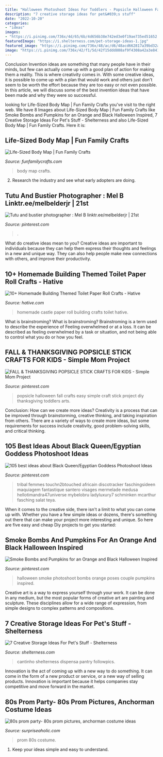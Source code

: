 ```yaml
---
title: "Halloween Photoshoot Ideas For Toddlers - Popsicle Halloween Fall Crafts Easy Simple Craft Stick Project Diy Thanksgiving Toddlers Arts"
description: "7 creative storage ideas for pet&#039;s stuff"
date: "2022-10-20"
categories:
- "ideas"
images:
- "https://i.pinimg.com/736x/4d/65/6b/4d656b38e742ed3e0f19ae735ed51652.jpg"
featuredImage: "https://i.shelterness.com/pet-storage-ideas-1.jpg"
featured_image: "https://i.pinimg.com/736x/48/ac/d6/48acd662817a39bd32a5ac09238251d0.jpg"
image: "https://i.pinimg.com/736x/42/f1/5d/42f15ddd808af9f4308a42a3e8411254--medusa-makeup-eye-makeup.jpg"
---
```



Conclusion
Invention ideas are something that many people have in their minds, but few can actually come up with a good plan of action for making them a reality. This is where creativity comes in. With some creative ideas, it is possible to come up with a plan that would work and others just don't seem to be worth the effort because they are too easy or not even possible. In this article, we will discuss some of the best invention ideas that have been made and why they were so successful.

	

		
looking for Life-Sized Body Map | Fun Family Crafts you've visit to the right web. We have 8 Images about Life-Sized Body Map | Fun Family Crafts like Smoke Bombs and Pumpkins for an Orange and Black Halloween Inspired, 7 Creative Storage Ideas For Pet&#039;s Stuff - Shelterness and also Life-Sized Body Map | Fun Family Crafts. Here it is:
		
    
## Life-Sized Body Map | Fun Family Crafts

<img loading=lazy src="https://funfamilycrafts.com/wp-content/uploads/2013/08/IMG_2149.jpg" onerror="this.onerror=null;this.src='https://tse2.mm.bing.net/th?id=OIP.gTmHu1WGy-Ftx72yM1BPcQHaLG&amp;pid=15.1';" alt="Life-Sized Body Map | Fun Family Crafts">

_Source: funfamilycrafts.com_

>body map crafts. 

	

2. Research the industry and see what early adopters are doing.

    
## Tutu And Bustier Photographer : Mel B Linktr.ee/melbelderjr | 21st

<img loading=lazy src="https://i.pinimg.com/736x/48/ac/d6/48acd662817a39bd32a5ac09238251d0.jpg" onerror="this.onerror=null;this.src='https://tse3.mm.bing.net/th?id=OIP.z1PGBEXuzVecen3mcjsmOgHaLH&amp;pid=15.1';" alt="Tutu and bustier photographer : Mel B linktr.ee/melbelderjr | 21st">

_Source: pinterest.com_

>. 

	

What do creative ideas mean to you?
Creative ideas are important to individuals because they can help them express their thoughts and feelings in a new and unique way. They can also help people make new connections with others, and improve their productivity.

    
## 10+ Homemade Building Themed Toilet Paper Roll Crafts - Hative

<img loading=lazy src="https://hative.com/wp-content/uploads/2014/03/building-paper-roll-crafts/12-homemade-castle.jpg" onerror="this.onerror=null;this.src='https://tse4.mm.bing.net/th?id=OIP.1DChp0sORJ0lFn3-V9CJcgHaJ6&amp;pid=15.1';" alt="10+ Homemade Building Themed Toilet Paper Roll Crafts - Hative">

_Source: hative.com_

>homemade castle paper roll building crafts toilet hative. 

	

What is brainstroming?
What is brainstroming? Brainstroming is a term used to describe the experience of Feeling overwhelmed or at a loss. It can be described as feeling overwhelmed by a task or situation, and not being able to control what you do or how you feel.

    
## FALL &amp; THANKSGIVING POPSICLE STICK CRAFTS FOR KIDS - Simple Mom Project

<img loading=lazy src="https://i.pinimg.com/736x/4d/65/6b/4d656b38e742ed3e0f19ae735ed51652.jpg" onerror="this.onerror=null;this.src='https://tse2.mm.bing.net/th?id=OIP.eUGYiC1wfiK8r3uoqb183gHaJ3&amp;pid=15.1';" alt="FALL &amp; THANKSGIVING POPSICLE STICK CRAFTS FOR KIDS - Simple Mom Project">

_Source: pinterest.com_

>popsicle halloween fall crafts easy simple craft stick project diy thanksgiving toddlers arts. 

	

Conclusion: How can we create more ideas?
Creativity is a process that can be improved through brainstorming, creative thinking, and taking inspiration from others. There are a variety of ways to create more ideas, but some requirements for success include creativity, good problem-solving skills, and critical thinking.

    
## 105 Best Ideas About Black Queen/Egyptian Goddess Photoshoot Ideas

<img loading=lazy src="https://i.pinimg.com/736x/42/f1/5d/42f15ddd808af9f4308a42a3e8411254--medusa-makeup-eye-makeup.jpg" onerror="this.onerror=null;this.src='https://tse2.mm.bing.net/th?id=OIP.6pleSLF52pZn8ToZSNL-hwHaLG&amp;pid=15.1';" alt="105 best ideas about Black Queen/Egyptian Goddess Photoshoot Ideas">

_Source: pinterest.com_

>tribal femmes touchn2btouched africain discotracker faschingsideen maquiagem fantastique santero visages mermelade medusa hellotimandra47universe mybelobru ladyluxury7 schminken mcarthur fasching salat teya. 

	

When it comes to the creative side, there isn't a limit to what you can come up with. Whether you have a few simple ideas or dozens, there's something out there that can make your project more interesting and unique. So here are five easy and cheap Diy projects to get you started: 

    
## Smoke Bombs And Pumpkins For An Orange And Black Halloween Inspired

<img loading=lazy src="https://i.pinimg.com/736x/98/99/13/9899130b73de33fcdc0e2704ef87397d.jpg" onerror="this.onerror=null;this.src='https://tse1.mm.bing.net/th?id=OIP.hxZxKp9tGKfAJy84QGCf2wHaKX&amp;pid=15.1';" alt="Smoke Bombs and Pumpkins for an Orange and Black Halloween Inspired">

_Source: pinterest.com_

>halloween smoke photoshoot bombs orange poses couple pumpkins inspired. 

	

Creative art is a way to express yourself through your work. It can be done in any medium, but the most popular forms of creative art are painting and sculpture. These disciplines allow for a wide range of expression, from simple designs to complex patterns and compositions.

    
## 7 Creative Storage Ideas For Pet&#039;s Stuff - Shelterness

<img loading=lazy src="https://i.shelterness.com/pet-storage-ideas-1.jpg" onerror="this.onerror=null;this.src='https://tse3.mm.bing.net/th?id=OIP.5cVhKqhcTQpGVgX8gIH9WwAAAA&amp;pid=15.1';" alt="7 Creative Storage Ideas For Pet&#039;s Stuff - Shelterness">

_Source: shelterness.com_

>cantinho shelterness dispensa pantry followpics. 

	

Innovation is the act of coming up with a new way to do something. It can come in the form of a new product or service, or a new way of selling products. Innovation is important because it helps companies stay competitive and move forward in the market.

    
## 80s Prom Party- 80s Prom Pictures, Anchorman Costume Ideas

<img loading=lazy src="https://www.surpriseaholic.com/wp-content/uploads/2014/03/IMG_9932.jpg" onerror="this.onerror=null;this.src='https://tse4.mm.bing.net/th?id=OIP.mhov05f09M5_miw7oQI8xAHaLH&amp;pid=15.1';" alt="80s prom party- 80s prom pictures, anchorman costume ideas">

_Source: surpriseaholic.com_

>prom 80s costume. 

	

1. Keep your ideas simple and easy to understand.

